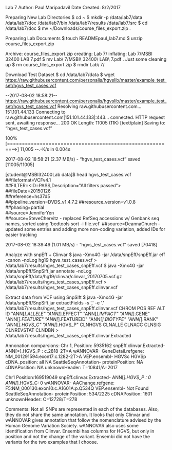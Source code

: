 Lab 7
Author: Paul Maripadavil
Date Created: 8/2/2017

Preparing New Lab Directories 
$ cd ~
$ mkdir -p /data/lab7/data /data/lab7/doc /data/lab7/bin /data/lab7/results /data/lab7/src
$ cd /data/lab7/doc
$ mv ~/Downloads/course_files_export.zip .

Preparing Lab Documents
$ touch READMEpaul_lab7.md
$ unzip course_files_export.zip
 
  Archive:  course_files_export.zip
   creating: Lab 7/
  inflating: Lab 7/MSBI 32400 LAB 7.pdf
$ mv Lab\ 7/MSBI\ 32400\ LAB\ 7.pdf .
Just some cleaning up
$ rm course_files_export.zip
$ rmdir Lab\ 7/

Download Test Dataset
$ cd /data/lab7/data
$ wget https://raw.githubusercontent.com/personalis/hgvslib/master/example_test_set/hgvs_test_cases.vcf

--2017-08-02 18:58:21--  https://raw.githubusercontent.com/personalis/hgvslib/master/example_test_set/hgvs_test_cases.vcf
Resolving raw.githubusercontent.com... 151.101.44.133
Connecting to raw.githubusercontent.com|151.101.44.133|:443... connected.
HTTP request sent, awaiting response... 200 OK
Length: 11005 (11K) [text/plain]
Saving to: “hgvs_test_cases.vcf”

100%[=========================================================>] 11,005      --.-K/s   in 0.004s  

2017-08-02 18:58:21 (2.37 MB/s) - “hgvs_test_cases.vcf” saved [11005/11005]

[student@MSBI32400Lab data]$ head hgvs_test_cases.vcf 
##fileformat=VCFv4.1									
##FILTER=<ID=PASS,Description="All filters passed">
##fileDate=20150126									
##reference=hs37d5									
##pipeline_version=DVDS_v1.4.7.2
##resource_version=v1.0.8
##phasing=partial									
##source=JenniferYen									
##source=SteveChervitz - replaced RefSeq accessions w/ Genbank seq names, sorted using 'bedtools sort -i file.vcf'
##source=DeannaChurch - updated some entries and adding more non-coding variation, added IDs for easier tracking


2017-08-02 18:39:49 (1.01 MB/s) - “hgvs_test_cases.vcf” saved [70418]


Analyze with snpEff + Clinvar
$ java -Xmx4G -jar /data/snpEff/snpEff.jar eff -canon -noLog hg19 hgvs_test_cases.vcf > /data/lab7/results/hgvs_test_cases_snpEff.vcf
$ java -Xmx4G -jar /data/snpEff/SnpSift.jar annotate -noLog /data/snpEff/data/hg19/clinvar/clinvar_20170705.vcf.gz /data/lab7/results/hgvs_test_cases_snpEff.vcf > /data/lab7/results/hgvs_test_cases_snpEff.clinvar.vcf

Extract data from VCF using SnpSift
$ java -Xmx4G -jar /data/snpEff/SnpSift.jar extractFields -s ',' -e '.' /data/lab7/results/hgvs_test_cases_snpEff.clinvar.vcf CHROM POS REF ALT ID "ANN[*].ALLELE" "ANN[*].EFFECT" "ANN[*].IMPACT" "ANN[*].GENE" "ANN[*].FEATURE" "ANN[*].FEATUREID" "ANN[*].BIOTYPE" "ANN[*].RANK" "ANN[*].HGVS_C" "ANN[*].HGVS_P" CLNHGVS CLNALLE CLNACC CLNSIG CLNREVSTAT CLNDBN > /data/lab7/results/hgvs_test_cases_snpEff.clinvar.Extracted


Annonation comparsions:
Chr 1, Position: 5935162
snpEff.clinvar.Extracted-  ANN[*].HGVS_P : c.2818-2T>A
wANNOVAR- GeneDetail.refgene: NM_001291594:exon17:c.1282-2T>A
VEP.ensembl-    HGVSc	HGVSp	cDNA_position: all NA
SeattleSeqAnnotation- proteinPosition: NA   cDNAPosition: NA
                      unknownHeader: T=10841/A=2017

Chr1 Position:169519049
snpEff.clinvar.Extracted- ANN[*].HGVS_P : 0 ANN[*].HGVS_C: 0
wANNOVAR- AAChange.refgene: F5:NM_000130:exon10:c.A1601A:p.Q534Q
VEP.ensembl- Not Found
SeattleSeqAnnotation- proteinPosition: 534/2225   cDNAPosition: 1601
		      unknownHeader: C=12728/T=278


Comments: 
Not all SNPs are represented in each of the databases.  Also, they do not
share the same annotation. It looks that only Clinvar and wANNOVAR gives 
annotation that follow the nomenclature advised by the Human Genome Variation 
Society. wANNOVAR also uses some identification from Clinvar. Ensembi has columns for HGVS, but only in position and not the change of the variant. Ensembi did not have the variants for the two examples that I choose.
